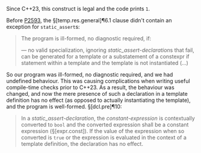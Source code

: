 Since C++23, this construct is legal and the code prints `1`.

Before [P2593](https://wg21.link/p2593), the §[temp.res.general]¶6.1 clause didn't contain an exception for `static_assert`s:

> The program is ill-formed, no diagnostic required, if:
>
> — no valid specialization, ignoring *static_assert-declaration*s that fail, can be generated for a template or a substatement of a constexpr if statement within a template and the template is not instantiated (...)

So our program was ill-formed, no diagnostic required, and we had undefined behaviour.
This was causing complications when writing useful compile-time checks prior to C++23.
As a result, the behaviour was changed, and now the mere presence of such a declaration in a template definition has no effect (as opposed to actually instantiating the template), and the program is well-formed. §[dcl.pre]¶10:

> In a *static_assert-declaration*, the *constant-expression* is contextually converted to `bool` and the converted expression shall be a constant expression (§[expr.const]). If the value of the expression when so converted is `true` or the expression is evaluated in the context of a template definition, the declaration has no effect.